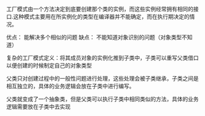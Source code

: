 工厂模式由一个方法决定到底要创建那个类的实例，而这些实例经常拥有相同的接口.这种模式主要用在所实例化的类型在编译器并不能确定，而在执行期决定的情况。

优点： 能解决多个相似的问题
缺点： 不能知道对象识别的问题（对象类型不知道）

复杂的工厂模式定义：将其成员对象的实例化推到子类中，子类可以重写父类借口以便创建的时候制定自己的对象类型 

父类只对创建过程中的一般性问题进行处理，这些处理会被子类继承，子类之间是相互独立的，具体的业务逻辑会放在子类中进行编写。

 父类就变成了一个抽象类，但是父类可以执行子类中相同类似的方法，具体的业务逻辑需要放在子类中去实现
